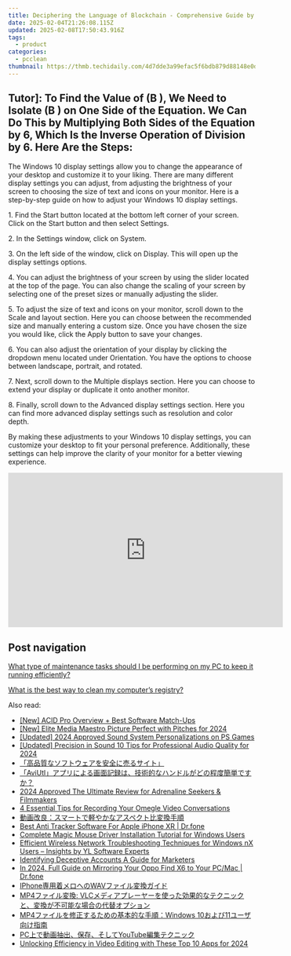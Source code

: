 ```yaml
---
title: Deciphering the Language of Blockchain - Comprehensive Guide by YL Computing
date: 2025-02-04T21:26:08.115Z
updated: 2025-02-08T17:50:43.916Z
tags:
  - product
categories:
  - pcclean
thumbnail: https://thmb.techidaily.com/4d7dde3a99efac5f6bdb879d88148e0d5b48fb1025ad045c8786c79687920a30.jpg
---
```


## Tutor]: To Find the Value of \(B \), We Need to Isolate \(B \) on One Side of the Equation. We Can Do This by Multiplying Both Sides of the Equation by 6, Which Is the Inverse Operation of Division by 6. Here Are the Steps:

The Windows 10 display settings allow you to change the appearance of your desktop and customize it to your liking. There are many different display settings you can adjust, from adjusting the brightness of your screen to choosing the size of text and icons on your monitor. Here is a step-by-step guide on how to adjust your Windows 10 display settings. 

1\. Find the Start button located at the bottom left corner of your screen. Click on the Start button and then select Settings.

2\. In the Settings window, click on System.

3\. On the left side of the window, click on Display. This will open up the display settings options. 

4\. You can adjust the brightness of your screen by using the slider located at the top of the page. You can also change the scaling of your screen by selecting one of the preset sizes or manually adjusting the slider.

5\. To adjust the size of text and icons on your monitor, scroll down to the Scale and layout section. Here you can choose between the recommended size and manually entering a custom size. Once you have chosen the size you would like, click the Apply button to save your changes.

6\. You can also adjust the orientation of your display by clicking the dropdown menu located under Orientation. You have the options to choose between landscape, portrait, and rotated.

7\. Next, scroll down to the Multiple displays section. Here you can choose to extend your display or duplicate it onto another monitor.

8\. Finally, scroll down to the Advanced display settings section. Here you can find more advanced display settings such as resolution and color depth. 

By making these adjustments to your Windows 10 display settings, you can customize your desktop to fit your personal preference. Additionally, these settings can help improve the clarity of your monitor for a better viewing experience.

<!-- affiliate ads begin -->
<iframe width="560" height="315" src="https://www.youtube.com/embed/LBCobAYzzcc?si=J3eSTQ3AdyxWAjGo" title="YouTube video player" frameborder="0" allow="accelerometer; autoplay; clipboard-write; encrypted-media; gyroscope; picture-in-picture; web-share" referrerpolicy="strict-origin-when-cross-origin" allowfullscreen></iframe>
<!-- affiliate ads end -->

## Post navigation

[What type of maintenance tasks should I be performing on my PC to keep it running efficiently?](https://tools.techidaily.com/pcclean/products/)

[What is the best way to clean my computer’s registry?](https://tools.techidaily.com/pcclean/products/)

<ins class="adsbygoogle"
     style="display:block"
     data-ad-format="autorelaxed"
     data-ad-client="ca-pub-7571918770474297"
     data-ad-slot="1223367746"></ins>

<ins class="adsbygoogle"
     style="display:block"
     data-ad-client="ca-pub-7571918770474297"
     data-ad-slot="8358498916"
     data-ad-format="auto"
     data-full-width-responsive="true"></ins>

<span class="atpl-alsoreadstyle">Also read:</span>
<div><ul>
<li><a href="https://fox-hovers.techidaily.com/new-acid-pro-overview-plus-best-software-match-ups/"><u>[New] ACID Pro Overview + Best Software Match-Ups</u></a></li>
<li><a href="https://facebook-record-videos.techidaily.com/new-elite-media-maestro-picture-perfect-with-pitches-for-2024/"><u>[New] Elite Media Maestro Picture Perfect with Pitches for 2024</u></a></li>
<li><a href="https://article-files.techidaily.com/updated-2024-approved-sound-system-personalizations-on-ps-games/"><u>[Updated] 2024 Approved Sound System Personalizations on PS Games</u></a></li>
<li><a href="https://youtube-web.techidaily.com/ed-precision-in-sound-10-tips-for-professional-audio-quality-for-2024/"><u>[Updated] Precision in Sound 10 Tips for Professional Audio Quality for 2024</u></a></li>
<li><a href="https://win-hot.techidaily.com/44cm6auy5zob6loq44gq44k944ov44oi44km44kn44ki44ks5a6j5ywo44gr5aoy44kl44k144kk44oi44cn/"><u>「高品質なソフトウェアを安全に売るサイト」</u></a></li>
<li><a href="https://win-hot.techidaily.com/1726030394773-aviutl/"><u>「AviUtl」アプリによる画面記録は、技術的なハンドルがどの程度簡単ですか？</u></a></li>
<li><a href="https://fox-boxes.techidaily.com/2024-approved-the-ultimate-review-for-adrenaline-seekers-and-filmmakers/"><u>2024 Approved The Ultimate Review for Adrenaline Seekers & Filmmakers</u></a></li>
<li><a href="https://win-hot.techidaily.com/4-essential-tips-for-recording-your-omegle-video-conversations/"><u>4 Essential Tips for Recording Your Omegle Video Conversations</u></a></li>
<li><a href="https://win-hot.techidaily.com/5yuv55s75ps56imv77ya44k544oe44o844oi44gn6lu944ke44gl44gq44ki44k544oa44kv44oi5qplusu5asj5oplusb5oml6acg/"><u>動画改良：スマートで軽やかなアスペクト比変換手順</u></a></li>
<li><a href="https://ios-location-track.techidaily.com/best-anti-tracker-software-for-apple-iphone-xr-drfone-by-drfone-virtual-ios/"><u>Best Anti Tracker Software For Apple iPhone XR | Dr.fone</u></a></li>
<li><a href="https://win-dash.techidaily.com/complete-magic-mouse-driver-installation-tutorial-for-windows-users/"><u>Complete Magic Mouse Driver Installation Tutorial for Windows Users</u></a></li>
<li><a href="https://win-hot.techidaily.com/efficient-wireless-network-troubleshooting-techniques-for-windows-nx-users-insights-by-yl-software-experts/"><u>Efficient Wireless Network Troubleshooting Techniques for Windows nX Users – Insights by YL Software Experts</u></a></li>
<li><a href="https://facebook-video-recording.techidaily.com/identifying-deceptive-accounts-a-guide-for-marketers/"><u>Identifying Deceptive Accounts A Guide for Marketers</u></a></li>
<li><a href="https://screen-mirror.techidaily.com/in-2024-full-guide-on-mirroring-your-oppo-find-x6-to-your-pcmac-drfone-by-drfone-android/"><u>In 2024, Full Guide on Mirroring Your Oppo Find X6 to Your PC/Mac | Dr.fone</u></a></li>
<li><a href="https://win-hot.techidaily.com/1726029574815-iphonewav/"><u>IPhone専用着メロへのWAVファイル変換ガイド</u></a></li>
<li><a href="https://win-hot.techidaily.com/1726030612148-mp4-vlc/"><u>MP4ファイル変換: VLCメディアプレーヤーを使った効果的なテクニックと、変換が不可能な場合の代替オプション</u></a></li>
<li><a href="https://win-hot.techidaily.com/1726030441304-mp4windows-1011/"><u>MP4ファイルを修正するための基本的な手順：Windows 10および11ユーザ向け指南</u></a></li>
<li><a href="https://win-hot.techidaily.com/1726027394996-pcyoutube/"><u>PC上で動画抽出、保存、そしてYouTube編集テクニック</u></a></li>
<li><a href="https://article-tips.techidaily.com/unlocking-efficiency-in-video-editing-with-these-top-10-apps-for-2024/"><u>Unlocking Efficiency in Video Editing with These Top 10 Apps for 2024</u></a></li>
</ul></div>

